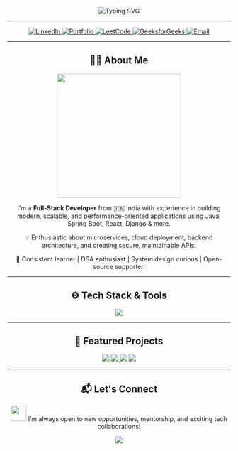 
<p align="center">
  <img src="https://readme-typing-svg.demolab.com?font=Fira+Code&size=22&pause=1000&color=F7A600&center=true&vCenter=true&width=435&lines=Hey+there%2C+I'm+Nitesh+Kumar!" alt="Typing SVG" />
</p>


---

<p align="center">
  <a href="https://www.linkedin.com/in/nitesh-kumar-67970125b/" target="_blank">
    <img src="https://img.shields.io/badge/LinkedIn-0077B5?style=for-the-badge&logo=linkedin&logoColor=white" alt="LinkedIn">
  </a>
  <a href="https://nitesh-kumar-singh-portfolio.netlify.app/" target="_blank">
    <img src="https://img.shields.io/badge/Portfolio-000000?style=for-the-badge&logo=web&logoColor=white" alt="Portfolio">
  </a>
  <a href="https://leetcode.com/u/niteshsingh6206/" target="_blank">
    <img src="https://img.shields.io/badge/LeetCode-FFA116?style=for-the-badge&logo=leetcode&logoColor=black" alt="LeetCode">
  </a>
  <a href="https://www.geeksforgeeks.org/user/niteshsimeew/" target="_blank">
    <img src="https://img.shields.io/badge/GeeksforGeeks-308D46?style=for-the-badge&logo=geeksforgeeks&logoColor=white" alt="GeeksforGeeks">
  </a>
  <a href="mailto:niteshsingh6206@gmail.com">
    <img src="https://img.shields.io/badge/Gmail-D14836?style=for-the-badge&logo=gmail&logoColor=white" alt="Email">
  </a>
</p>

---

<h2 align="center">👨‍💻 About Me</h2>

<p align="center">
  <img src="https://media.giphy.com/media/ZVik7pBtu9dNS/giphy.gif" width="280" />
</p>

<p align="center">
  I'm a <strong>Full-Stack Developer</strong> from 🇮🇳 India with experience in building modern, scalable, and performance-oriented applications using Java, Spring Boot, React, Django & more.
</p>
<p align="center">
  💡 Enthusiastic about microservices, cloud deployment, backend architecture, and creating secure, maintainable APIs.
</p>
<p align="center">
  🔁 Consistent learner | DSA enthusiast | System design curious | Open-source supporter.
</p>

---

<h2 align="center">⚙️ Tech Stack & Tools</h2>

<p align="center">
  <img src="https://skillicons.dev/icons?i=java,spring,js,ts,react,redux,python,django,mysql,mongodb,docker,postman,git,github,tailwind,vscode,npm" />
</p>

---

<h2 align="center">🚀 Featured Projects</h2>

<p align="center">
  <a href="https://github.com/Nitesh6206/Crowd-Source-Issues-Tracker" target="_blank">
    <img src="https://github-readme-stats.vercel.app/api/pin/?username=Nitesh6206&repo=Crowd-Source-Issues-Tracker&theme=tokyonight&bg_color=0d1117&border_color=30363d" />
  </a>
  <a href="https://github.com/Nitesh6206/BookVerse-Secure-Online-Bookstore" target="_blank">
    <img src="https://github-readme-stats.vercel.app/api/pin/?username=Nitesh6206&repo=BookVerse-Secure-Online-Bookstore&theme=tokyonight&bg_color=0d1117&border_color=30363d" />
  </a>
  <a href="https://github.com/Nitesh6206/PulseFit-Fitness-App-Backend" target="_blank">
    <img src="https://github-readme-stats.vercel.app/api/pin/?username=Nitesh6206&repo=PulseFit-Fitness-App-Backend&theme=tokyonight&bg_color=0d1117&border_color=30363d" />
  </a>
  <a href="https://github.com/Nitesh6206/Emergency-Alert-System-Microservices" target="_blank">
    <img src="https://github-readme-stats.vercel.app/api/pin/?username=Nitesh6206&repo=Emergency-Alert-System-Microservices&theme=tokyonight&bg_color=0d1117&border_color=30363d" />
  </a>
</p>

---

<h2 align="center">📬 Let's Connect</h2>

<p align="center">
  <img src="https://media.giphy.com/media/hvRJCLFzcasrR4ia7z/giphy.gif" width="35"/> I’m always open to new opportunities, mentorship, and exciting tech collaborations!
</p>

<p align="center">
  <a href="mailto:niteshsingh6206@gmail.com">
    <img src="https://img.shields.io/badge/Email Me-D14836?style=for-the-badge&logo=gmail&logoColor=white" />
  </a>
</p>
